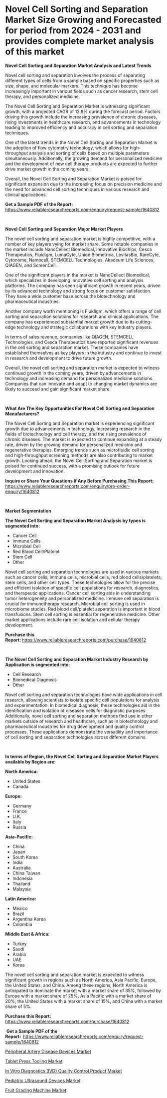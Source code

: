 <p><h1>Novel Cell Sorting and Separation Market Size Growing and Forecasted for period from 2024 - 2031 and provides complete market analysis of this market</h1></p><p><strong>Novel Cell Sorting and Separation Market Analysis and Latest Trends</strong></p>
<p><p>Novel cell sorting and separation involves the process of separating different types of cells from a sample based on specific properties such as size, shape, and molecular markers. This technique has become increasingly important in various fields such as cancer research, stem cell therapy, and personalized medicine.</p><p>The Novel Cell Sorting and Separation Market is witnessing significant growth, with a projected CAGR of 12.8% during the forecast period. Factors driving this growth include the increasing prevalence of chronic diseases, rising investments in healthcare research, and advancements in technology leading to improved efficiency and accuracy in cell sorting and separation techniques.</p><p>One of the latest trends in the Novel Cell Sorting and Separation Market is the adoption of flow cytometry technology, which allows for high-throughput analysis and sorting of cells based on multiple parameters simultaneously. Additionally, the growing demand for personalized medicine and the development of new cell therapy products are expected to further drive market growth in the coming years.</p><p>Overall, the Novel Cell Sorting and Separation Market is poised for significant expansion due to the increasing focus on precision medicine and the need for advanced cell sorting techniques in various research and clinical applications.</p></p>
<p><strong>Get a Sample PDF of the Report:&nbsp;</strong> <a href="https://www.reliableresearchreports.com/enquiry/request-sample/1640812">https://www.reliableresearchreports.com/enquiry/request-sample/1640812</a></p>
<p>&nbsp;</p>
<p><strong>Novel Cell Sorting and Separation Major Market Players</strong></p>
<p><p>The novel cell sorting and separation market is highly competitive, with a number of key players vying for market share. Some notable companies in the market include NanoCellect Biomedical, Innovative Biochips, Cesca Therapeutics, Fluidigm, LumaCyte, Union Biometrica, LevitasBio, RareCyte, Cytonome, Namocell, STEMCELL Technologies, Akadeum Life Sciences, QIAGEN, and ScreenCell.</p><p>One of the significant players in the market is NanoCellect Biomedical, which specializes in developing innovative cell sorting and analysis platforms. The company has seen significant growth in recent years, driven by its advanced technology and strong focus on customer satisfaction. They have a wide customer base across the biotechnology and pharmaceutical industries.</p><p>Another company worth mentioning is Fluidigm, which offers a range of cell sorting and separation solutions for research and clinical applications. The company has experienced substantial market growth due to its cutting-edge technology and strategic collaborations with key industry players.</p><p>In terms of sales revenue, companies like QIAGEN, STEMCELL Technologies, and Cesca Therapeutics have reported significant revenues in the cell sorting and separation market. These companies have established themselves as key players in the industry and continue to invest in research and development to drive future growth.</p><p>Overall, the novel cell sorting and separation market is expected to witness continued growth in the coming years, driven by advancements in technology and increasing demand for personalized medicine solutions. Companies that can innovate and adapt to changing market dynamics are likely to succeed and gain significant market share.</p></p>
<p>&nbsp;</p>
<p><strong>What Are The Key Opportunities For Novel Cell Sorting and Separation Manufacturers?</strong></p>
<p><p>The Novel Cell Sorting and Separation market is experiencing significant growth due to advancements in technology, increasing research in the fields of biotechnology and cell therapy, and the rising prevalence of chronic diseases. The market is expected to continue expanding at a steady rate, driven by the growing demand for personalized medicine and regenerative therapies. Emerging trends such as microfluidic cell sorting and high-throughput screening methods are also contributing to market growth. Looking ahead, the Novel Cell Sorting and Separation market is poised for continued success, with a promising outlook for future development and innovation.</p></p>
<p><strong>Inquire or Share Your Questions If Any Before Purchasing This Report:</strong> <a href="https://www.reliableresearchreports.com/enquiry/pre-order-enquiry/1640812">https://www.reliableresearchreports.com/enquiry/pre-order-enquiry/1640812</a></p>
<p>&nbsp;</p>
<p><strong>Market Segmentation</strong></p>
<p><strong>The Novel Cell Sorting and Separation Market Analysis by types is segmented into:</strong></p>
<p><ul><li>Cancer Cell</li><li>Immune Cells</li><li>Microbial Cell</li><li>Red Blood Cell/Platelet</li><li>Stem Cell</li><li>Other</li></ul></p>
<p><p>Novel cell sorting and separation technologies are used in various markets such as cancer cells, immune cells, microbial cells, red blood cells/platelets, stem cells, and other cell types. These technologies allow for the precise and efficient isolation of specific cell populations for research, diagnostics, and therapeutic applications. Cancer cell sorting aids in understanding tumor heterogeneity and personalized medicine. Immune cell separation is crucial for immunotherapy research. Microbial cell sorting is used in microbiome studies. Red blood cell/platelet separation is important in blood transfusions. Stem cell sorting is essential for regenerative medicine. Other market applications include rare cell isolation and cellular therapy development.</p></p>
<p><strong>Purchase this Report:&nbsp;</strong><a href="https://www.reliableresearchreports.com/purchase/1640812">https://www.reliableresearchreports.com/purchase/1640812</a></p>
<p>&nbsp;</p>
<p><strong>The Novel Cell Sorting and Separation Market Industry Research by Application is segmented into:</strong></p>
<p><ul><li>Cell Research</li><li>Biomedical Diagnosis</li><li>Other</li></ul></p>
<p><p>Novel cell sorting and separation technologies have wide applications in cell research, allowing scientists to isolate specific cell populations for analysis and experimentation. In biomedical diagnosis, these technologies aid in the identification and isolation of diseased cells for diagnostic purposes. Additionally, novel cell sorting and separation methods find use in other markets outside of research and healthcare, such as in biotechnology and pharmaceutical industries for drug development and quality control processes. These applications demonstrate the versatility and importance of cell sorting and separation technologies across different domains.</p></p>
<p>&nbsp;</p>
<p><strong>In terms of Region, the Novel Cell Sorting and Separation Market Players available by Region are:</strong></p>
<p>
    <p> <strong> North America: </strong>
        <ul>
            <li>United States</li>
            <li>Canada</li>
        </ul>
        </p> 
    <p> <strong> Europe: </strong>
        <ul>
            <li>Germany</li>
            <li>France</li>
            <li>U.K.</li>
            <li>Italy</li>
            <li>Russia</li>
        </ul>
        </p> 
    <p> <strong> Asia-Pacific: </strong>
        <ul>
            <li>China</li>
            <li>Japan</li>
            <li>South Korea</li>
            <li>India</li>
            <li>Australia</li>
            <li>China Taiwan</li>
            <li>Indonesia</li>
            <li>Thailand</li>
            <li>Malaysia</li>
        </ul>
        </p> 
    <p> <strong> Latin America: </strong>
        <ul>
            <li>Mexico</li>
            <li>Brazil</li>
            <li>Argentina Korea</li>
            <li>Colombia</li>
        </ul>
        </p> 
    <p> <strong> Middle East & Africa: </strong>
        <ul>
            <li>Turkey</li>
            <li>Saudi</li>
            <li>Arabia</li>
            <li>UAE</li>
            <li>Korea</li>
        </ul>
    </p>
    </p>
<p><p>The novel cell sorting and separation market is expected to witness significant growth in regions such as North America, Asia Pacific, Europe, the United States, and China. Among these regions, North America is anticipated to dominate the market with a market share of 35%, followed by Europe with a market share of 25%, Asia Pacific with a market share of 20%, the United States with a market share of 15%, and China with a market share of 5%.</p></p>
<p><strong>Purchase this Report: </strong><a href="https://www.reliableresearchreports.com/purchase/1640812">https://www.reliableresearchreports.com/purchase/1640812</a></p>
<p>&nbsp;<strong>Get a Sample PDF of the Report:&nbsp;&nbsp;</strong><a href="https://www.reliableresearchreports.com/enquiry/request-sample/1640812">https://www.reliableresearchreports.com/enquiry/request-sample/1640812</a></p>
<p><strong></strong></p>
<p><p><a href="https://github.com/rahu1503/Market-Research-Report-List-2/blob/main/peripheral-artery-disease-devices-market.md">Peripheral Artery Disease Devices Market</a></p><p><a href="https://issuu.com/reportprime-2/docs/tablet-press-tooling-market-size-2030.pptx">Tablet Press Tooling Market</a></p><p><a href="https://github.com/lababdou/Market-Research-Report-List-1/blob/main/in-vitro-diagnostics-ivd-quality-control-product-market.md">In Vitro Diagnostics (IVD) Quality Control Product Market</a></p><p><a href="https://github.com/derrinmiltonellis35gcl/Market-Research-Report-List-1/blob/main/pediatric-ultrasound-devices-market.md">Pediatric Ultrasound Devices Market</a></p><p><a href="https://issuu.com/reportprime-2/docs/fruit-grading-machine-market-size-2030.pptx">Fruit Grading Machine Market</a></p></p>